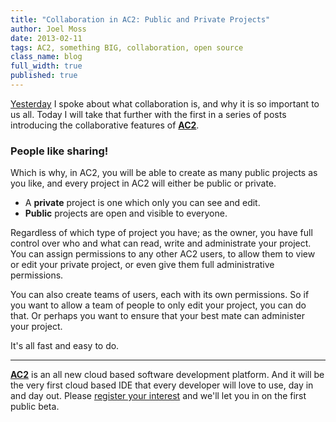 ```yaml
---
title: "Collaboration in AC2: Public and Private Projects"
author: Joel Moss
date: 2013-02-11
tags: AC2, something BIG, collaboration, open source
class_name: blog
full_width: true
published: true
---
```


[Yesterday](/blog/2013/02/ac2-and-collaboration/) I spoke about what collaboration is, and why it is so important to us all. Today I will take that further with the first in a series of posts introducing the collaborative features of **[AC2](http://crafted.applicationcraft.com/)**.

### People like sharing!

Which is why, in AC2, you will be able to create as many public projects as you like, and every project in AC2 will either be public or private.

  - A **private** project is one which only you can see and edit. 
  - **Public** projects are open and visible to everyone.

Regardless of which type of project you have; as the owner, you have full control over who and what can read, write and administrate your project. You can assign permissions to any other AC2 users, to allow them to view or edit your private project, or even give them full administrative permissions.

You can also create teams of users, each with its own permissions. So if you want to allow a team of people to only edit your project, you can do that. Or perhaps you want to ensure that your best mate can administer your project.

It's all fast and easy to do.

---

**[AC2](http://crafted.applicationcraft.com/)** is an all new cloud based software development platform. And it will be the very first cloud based IDE that every developer will love to use, day in and day out. Please [register your interest](http://crafted.applicationcraft.com/) and we'll let you in on the first public beta.